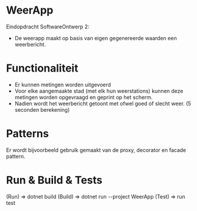 # WeerApp
Eindopdracht SoftwareOntwerp 2:
- De weerapp maakt op basis van eigen gegenereerde waarden een weerbericht.

# Functionaliteit
- Er kunnen metingen worden uitgevoerd
- Voor elke aangemaakte stad (met elk hun weerstations) kunnen deze metingen worden opgevraagd en geprint op het scherm.
- Nadien wordt het weerbericht getoont met ofwel goed of slecht weer. (5 seconden berekening)

# Patterns
Er wordt bijvoorbeeld gebruik gemaakt van de proxy, decorator en facade pattern.

# Run & Build & Tests
(Run) => dotnet build 
(Build) => dotnet run --project WeerApp
(Test) => run test



